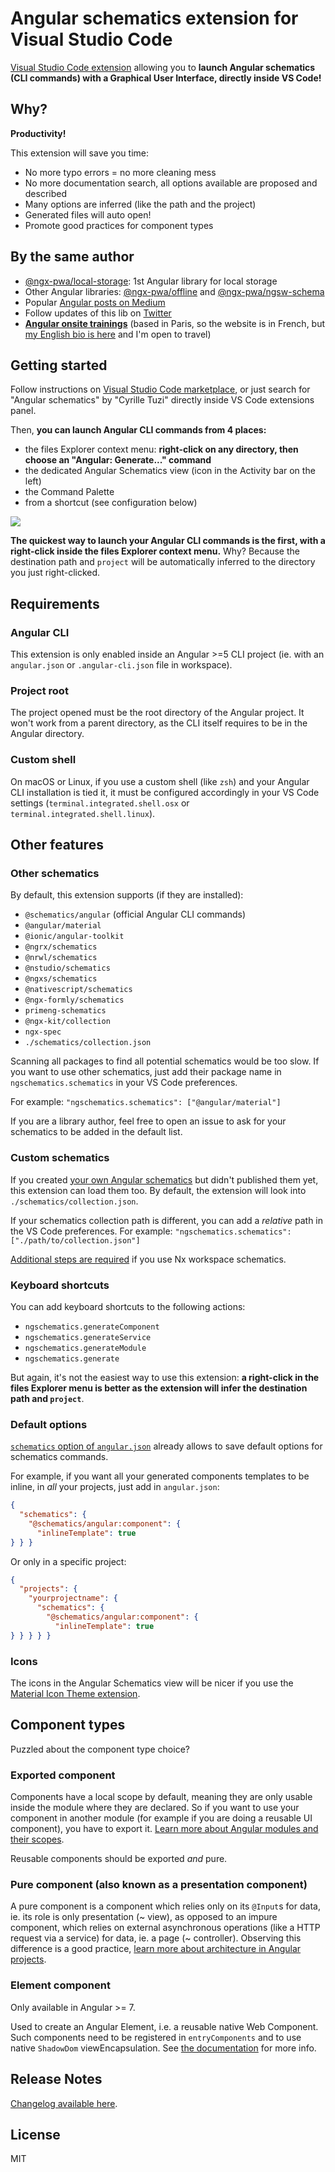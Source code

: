 # Angular schematics extension for Visual Studio Code

[Visual Studio Code extension](https://marketplace.visualstudio.com/items?itemName=cyrilletuzi.angular-schematics)
allowing you to **launch Angular schematics (CLI commands) with a Graphical User Interface, directly inside VS Code!**

## Why?

**Productivity!**

This extension will save you time:

- No more typo errors = no more cleaning mess
- No more documentation search, all options available are proposed and described
- Many options are inferred (like the path and the project)
- Generated files will auto open!
- Promote good practices for component types

## By the same author

- [@ngx-pwa/local-storage](https://github.com/cyrilletuzi/angular-async-local-storage): 1st Angular library for local storage
- Other Angular libraries: [@ngx-pwa/offline](https://github.com/cyrilletuzi/ngx-pwa-offline) and [@ngx-pwa/ngsw-schema](https://github.com/cyrilletuzi/ngsw-schema)
- Popular [Angular posts on Medium](https://medium.com/@cyrilletuzi)
- Follow updates of this lib on [Twitter](https://twitter.com/cyrilletuzi)
- **[Angular onsite trainings](https://formationjavascript.com/formation-angular/)** (based in Paris, so the website is in French, but [my English bio is here](https://www.cyrilletuzi.com/en/web/) and I'm open to travel)

## Getting started

Follow instructions on [Visual Studio Code marketplace](https://marketplace.visualstudio.com/items?itemName=cyrilletuzi.angular-schematics),
or just search for "Angular schematics" by "Cyrille Tuzi" directly inside VS Code extensions panel.

Then, **you can launch Angular CLI commands from 4 places:**
- the files Explorer context menu: **right-click on any directory, then choose an "Angular: Generate..." command**
- the dedicated Angular Schematics view (icon in the Activity bar on the left)
- the Command Palette
- from a shortcut (see configuration below)

![](https://github.com/cyrilletuzi/vscode-angular-schematics/raw/master/angular-schematics-demo.gif)

**The quickest way to launch your Angular CLI commands is the first, with a right-click inside the files Explorer context menu.**
Why? Because the destination path and `project` will be automatically inferred to the directory you just right-clicked.

## Requirements

### Angular CLI

This extension is only enabled inside an Angular >=5 CLI project
(ie. with an `angular.json` or `.angular-cli.json` file in workspace).

### Project root

The project opened must be the root directory of the Angular project. It won't work from a parent directory,
as the CLI itself requires to be in the Angular directory.

### Custom shell

On macOS or Linux, if you use a custom shell (like `zsh`) and your Angular CLI installation is tied it,
it must be configured accordingly in your VS Code settings
(`terminal.integrated.shell.osx` or `terminal.integrated.shell.linux`).

## Other features

### Other schematics

By default, this extension supports (if they are installed):
- `@schematics/angular` (official Angular CLI commands)
- `@angular/material`
- `@ionic/angular-toolkit`
- `@ngrx/schematics`
- `@nrwl/schematics`
- `@nstudio/schematics`
- `@ngxs/schematics`
- `@nativescript/schematics`
- `@ngx-formly/schematics`
- `primeng-schematics`
- `@ngx-kit/collection`
- `ngx-spec`
- `./schematics/collection.json`

Scanning all packages to find all potential schematics would be too slow.
If you want to use other schematics, just add their package name in `ngschematics.schematics` in your VS Code preferences.

For example: `"ngschematics.schematics": ["@angular/material"]`

If you are a library author, feel free to open an issue to ask for your schematics to be added in the default list.

### Custom schematics

If you created [your own Angular schematics](https://blog.angular.io/schematics-an-introduction-dc1dfbc2a2b2) but didn't published them yet,
this extension can load them too. By default, the extension will look into `./schematics/collection.json`.

If your schematics collection path is different,
you can add a *relative* path in the VS Code preferences.
For example: `"ngschematics.schematics": ["./path/to/collection.json"]`

[Additional steps are required](https://github.com/cyrilletuzi/vscode-angular-schematics/blob/master/docs/NX.md) if you use Nx workspace schematics.

### Keyboard shortcuts

You can add keyboard shortcuts to the following actions:
- `ngschematics.generateComponent`
- `ngschematics.generateService`
- `ngschematics.generateModule`
- `ngschematics.generate`

But again, it's not the easiest way to use this extension:
**a right-click in the files Explorer menu is better as the extension will infer the destination path and `project`**.

### Default options

[`schematics` option of `angular.json`](https://github.com/angular/angular-cli/wiki/angular-workspace)
already allows to save default options for schematics commands.

For example, if you want all your generated components templates to be inline, in *all* your projects,
just add in `angular.json`:
```json
{
  "schematics": {
    "@schematics/angular:component": {
      "inlineTemplate": true
} } }
```

Or only in a specific project:
```json
{
  "projects": {
    "yourprojectname": {
      "schematics": {
        "@schematics/angular:component": {
          "inlineTemplate": true
} } } } }
```

### Icons

The icons in the Angular Schematics view will be nicer if you use
the [Material Icon Theme extension](https://marketplace.visualstudio.com/items?itemName=PKief.material-icon-theme).

## Component types

Puzzled about the component type choice?

### Exported component

Components have a local scope by default, meaning they are only usable inside the module where they are declared.
So if you want to use your component in another module (for example if you are doing a reusable UI component), you have to export it.
[Learn more about Angular modules and their scopes](https://medium.com/@cyrilletuzi/understanding-angular-modules-ngmodule-and-their-scopes-81e4ed6f7407).

Reusable components should be exported *and* pure.

### Pure component (also known as a presentation component)

A pure component is a component which relies only on its `@Input`s for data, ie. its role is only presentation (~ view),
as opposed to an impure component, which relies on external asynchronous operations (like a HTTP request via a service) for data, ie. a page (~ controller).
Observing this difference is a good practice, [learn more about architecture in Angular projects](https://medium.com/@cyrilletuzi/architecture-in-angular-projects-242606567e40).

### Element component

Only available in Angular >= 7.

Used to create an Angular Element, i.e. a reusable native Web Component.
Such components need to be registered in `entryComponents` and to use native `ShadowDom` viewEncapsulation.
See [the documentation](https://angular.io/guide/elements) for more info.

## Release Notes

[Changelog available here](https://github.com/cyrilletuzi/vscode-angular-schematics/blob/master/CHANGELOG.md).

## License

MIT

